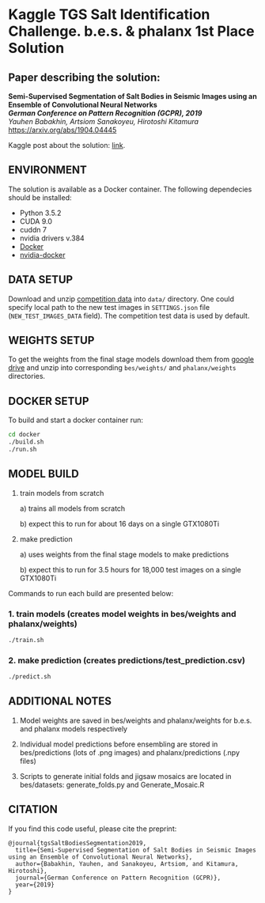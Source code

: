 # Kaggle TGS Salt Identification Challenge. b.e.s. & phalanx 1st Place Solution

## Paper describing the solution: 

**Semi-Supervised Segmentation of Salt Bodies in Seismic Images using an Ensemble of Convolutional Neural Networks**  
 ***German Conference on Pattern Recognition (GCPR), 2019***  
*Yauhen Babakhin, Artsiom Sanakoyeu, Hirotoshi Kitamura*   
https://arxiv.org/abs/1904.04445 

Kaggle post about the solution: [link](https://www.kaggle.com/c/tgs-salt-identification-challenge/discussion/69291).

## ENVIRONMENT

The solution is available as a Docker container. The following dependecies should be installed:

* Python 3.5.2
* CUDA 9.0
* cuddn 7
* nvidia drivers v.384
* [Docker](https://www.docker.com/)
* [nvidia-docker](https://github.com/NVIDIA/nvidia-docker)

## DATA SETUP

Download and unzip [competition data](https://www.kaggle.com/c/tgs-salt-identification-challenge/data) into `data/` directory.
One could specify local path to the new test images in `SETTINGS.json` file (`NEW_TEST_IMAGES_DATA` field). The competition test data is used by default.

## WEIGHTS SETUP

To get the weights from the final stage models download them from [google drive](https://drive.google.com/file/d/12iXDUhBTC6596MLAC2aiN-GDVqBbGBWh/view?usp=sharing) and unzip into corresponding `bes/weights/` and `phalanx/weights` directories.

## DOCKER SETUP

To build and start a docker container run:
```bash
cd docker 
./build.sh
./run.sh
```

## MODEL BUILD

1. train models from scratch

    a) trains all models from scratch

    b) expect this to run for about 16 days on a single GTX1080Ti
    
2. make prediction

    a) uses weights from the final stage models to make predictions

    b) expect this to run for 3.5 hours for 18,000 test images on a single GTX1080Ti

Commands to run each build are presented below:

### 1. train models (creates model weights in bes/weights and phalanx/weights)
```bash
./train.sh
```

### 2. make prediction (creates predictions/test_prediction.csv)
```bash
./predict.sh
```

## ADDITIONAL NOTES

1. Model weights are saved in bes/weights and phalanx/weights for b.e.s. and phalanx models respectively

2. Individual model predictions before ensembling are stored in bes/predictions (lots of .png images) and phalanx/predictions (.npy files)

3. Scripts to generate initial folds and jigsaw mosaics are located in bes/datasets: generate_folds.py and Generate_Mosaic.R

## CITATION
If you find this code useful, please cite the preprint:

```
@journal{tgsSaltBodiesSegmentation2019,
  title={Semi-Supervised Segmentation of Salt Bodies in Seismic Images using an Ensemble of Convolutional Neural Networks},
  author={Babakhin, Yauhen, and Sanakoyeu, Artsiom, and Kitamura, Hirotoshi},
  journal={German Conference on Pattern Recognition (GCPR)},
  year={2019}
}
```
